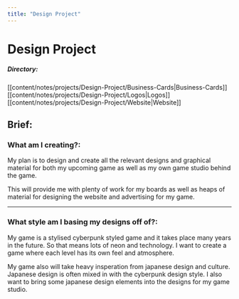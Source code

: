 ```yaml
---
title: "Design Project"
---
```


# Design Project

##### Directory:
[[content/notes/projects/Design-Project/Business-Cards|Business-Cards]]
[[content/notes/projects/Design-Project/Logos|Logos]]
[[content/notes/projects/Design-Project/Website|Website]]

## Brief:

### What am I creating?:
My plan is to design and create all the relevant designs and graphical material for both my upcoming game as well as my own game studio behind the game.

This will provide me with plenty of work for my boards as well as heaps of material for designing the website and advertising for my game.

---

### What style am I basing my designs off of?:
My game is a stylised cyberpunk styled game and it takes place many years in the future. So that means lots of neon and technology. I want to create a game where each level has its own feel and atmosphere.

My game also will take heavy insperation from japanese design and culture. Japanese design is often mixed in with the cyberpunk design style. I also want to bring some japanese design elements into the designs for my game studio.